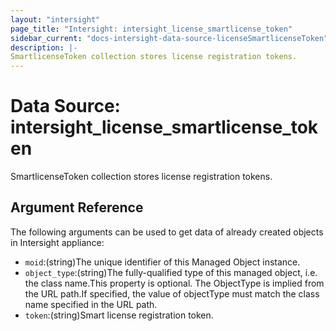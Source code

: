 ```yaml
---
layout: "intersight"
page_title: "Intersight: intersight_license_smartlicense_token"
sidebar_current: "docs-intersight-data-source-licenseSmartlicenseToken"
description: |-
SmartlicenseToken collection stores license registration tokens.
---
```


# Data Source: intersight_license_smartlicense_token
SmartlicenseToken collection stores license registration tokens.
## Argument Reference
The following arguments can be used to get data of already created objects in Intersight appliance:
* `moid`:(string)The unique identifier of this Managed Object instance.
* `object_type`:(string)The fully-qualified type of this managed object, i.e. the class name.This property is optional. The ObjectType is implied from the URL path.If specified, the value of objectType must match the class name specified in the URL path.
* `token`:(string)Smart license registration token.
